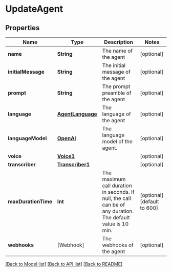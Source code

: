 # UpdateAgent

## Properties
Name | Type | Description | Notes
------------ | ------------- | ------------- | -------------
**name** | **String** | The name of the agent | [optional] 
**initialMessage** | **String** | The initial message of the agent | [optional] 
**prompt** | **String** | The prompt preamble of the agent | [optional] 
**language** | [**AgentLanguage**](AgentLanguage.md) | The language of the agent | [optional] 
**languageModel** | [**OpenAI**](OpenAI.md) | The language model of the agent. | [optional] 
**voice** | [**Voice1**](Voice1.md) |  | [optional] 
**transcriber** | [**Transcriber1**](Transcriber1.md) |  | [optional] 
**maxDurationTime** | **Int** | The maximum call duration in seconds. If null, the call can be of any duration. The default value is 10 min. | [optional] [default to 600]
**webhooks** | [Webhook] | The webhooks of the agent | [optional] 

[[Back to Model list]](../README.md#documentation-for-models) [[Back to API list]](../README.md#documentation-for-api-endpoints) [[Back to README]](../README.md)


